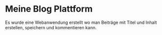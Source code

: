 # Meine Blog Plattform
Es wurde eine Webanwendung erstellt wo man Beiträge mit Titel und Inhalt erstellen, speichern und kommentieren kann.